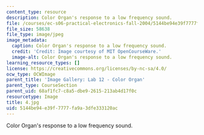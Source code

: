```yaml
---
content_type: resource
description: Color Organ's response to a low frequency sound.
file: /courses/ec-s06-practical-electronics-fall-2004/5144be94e39f7777fa9a3dfe333120ac_4.jpg
file_size: 58638
file_type: image/jpeg
image_metadata:
  caption: Color Organ's response to a low frequency sound.
  credit: 'Credit: Image courtesy of MIT OpenCourseWare.'
  image-alt: Color Organ's response to a low frequency sound.
learning_resource_types: []
license: https://creativecommons.org/licenses/by-nc-sa/4.0/
ocw_type: OCWImage
parent_title: 'Image Gallery: Lab 12 - Color Organ'
parent_type: CourseSection
parent_uid: 68af1fc7-c8a5-dbe9-2615-213ab4d17f0c
resourcetype: Image
title: 4.jpg
uid: 5144be94-e39f-7777-fa9a-3dfe333120ac
---
```

Color Organ's response to a low frequency sound.